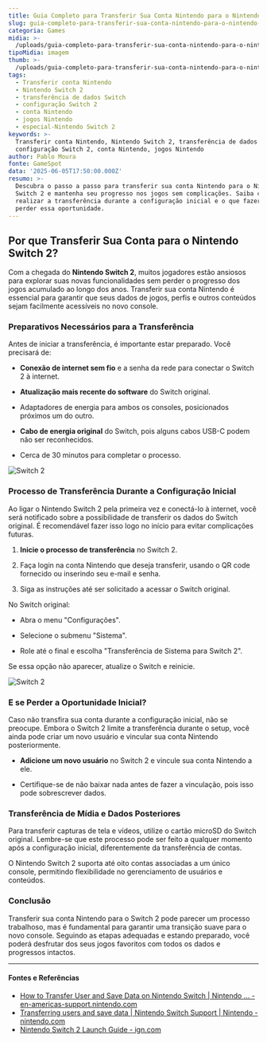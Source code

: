 ```yaml
---
title: Guia Completo para Transferir Sua Conta Nintendo para o Nintendo Switch 2
slug: guia-completo-para-transferir-sua-conta-nintendo-para-o-nintendo-switch-2
categoria: Games
midia: >-
  /uploads/guia-completo-para-transferir-sua-conta-nintendo-para-o-nintendo-switch-2-thumb.jpg
tipoMidia: imagem
thumb: >-
  /uploads/guia-completo-para-transferir-sua-conta-nintendo-para-o-nintendo-switch-2-thumb.jpg
tags:
  - Transferir conta Nintendo
  - Nintendo Switch 2
  - transferência de dados Switch
  - configuração Switch 2
  - conta Nintendo
  - jogos Nintendo
  - especial-Nintendo Switch 2
keywords: >-
  Transferir conta Nintendo, Nintendo Switch 2, transferência de dados Switch,
  configuração Switch 2, conta Nintendo, jogos Nintendo
author: Pablo Moura
fonte: GameSpot
data: '2025-06-05T17:50:00.000Z'
resumo: >-
  Descubra o passo a passo para transferir sua conta Nintendo para o Nintendo
  Switch 2 e mantenha seu progresso nos jogos sem complicações. Saiba como
  realizar a transferência durante a configuração inicial e o que fazer se
  perder essa oportunidade.
---
```


## Por que Transferir Sua Conta para o Nintendo Switch 2?

Com a chegada do **Nintendo Switch 2**, muitos jogadores estão ansiosos para explorar suas novas funcionalidades sem perder o progresso dos jogos acumulado ao longo dos anos. Transferir sua conta Nintendo é essencial para garantir que seus dados de jogos, perfis e outros conteúdos sejam facilmente acessíveis no novo console.

### Preparativos Necessários para a Transferência

Antes de iniciar a transferência, é importante estar preparado. Você precisará de:

- **Conexão de internet sem fio** e a senha da rede para conectar o Switch 2 à internet.

- **Atualização mais recente do software** do Switch original.

- Adaptadores de energia para ambos os consoles, posicionados próximos um do outro.

- **Cabo de energia original** do Switch, pois alguns cabos USB-C podem não ser reconhecidos.

- Cerca de 30 minutos para completar o processo.

![Switch 2](/images/4508006-switch-2-save-data-import-2.jpg)

### Processo de Transferência Durante a Configuração Inicial

Ao ligar o Nintendo Switch 2 pela primeira vez e conectá-lo à internet, você será notificado sobre a possibilidade de transferir os dados do Switch original. É recomendável fazer isso logo no início para evitar complicações futuras.

1. **Inicie o processo de transferência** no Switch 2.

2. Faça login na conta Nintendo que deseja transferir, usando o QR code fornecido ou inserindo seu e-mail e senha.

3. Siga as instruções até ser solicitado a acessar o Switch original.

No Switch original:

- Abra o menu "Configurações".

- Selecione o submenu "Sistema".

- Role até o final e escolha "Transferência de Sistema para Switch 2".

Se essa opção não aparecer, atualize o Switch e reinicie.

![Switch 2](/images/4508008-switch-2-save-data-import-3.jpg)

### E se Perder a Oportunidade Inicial?

Caso não transfira sua conta durante a configuração inicial, não se preocupe. Embora o Switch 2 limite a transferência durante o setup, você ainda pode criar um novo usuário e vincular sua conta Nintendo posteriormente.

- **Adicione um novo usuário** no Switch 2 e vincule sua conta Nintendo a ele.

- Certifique-se de não baixar nada antes de fazer a vinculação, pois isso pode sobrescrever dados.

### Transferência de Mídia e Dados Posteriores

Para transferir capturas de tela e vídeos, utilize o cartão microSD do Switch original. Lembre-se que este processo pode ser feito a qualquer momento após a configuração inicial, diferentemente da transferência de contas.

O Nintendo Switch 2 suporta até oito contas associadas a um único console, permitindo flexibilidade no gerenciamento de usuários e conteúdos.

### Conclusão

Transferir sua conta Nintendo para o Switch 2 pode parecer um processo trabalhoso, mas é fundamental para garantir uma transição suave para o novo console. Seguindo as etapas adequadas e estando preparado, você poderá desfrutar dos seus jogos favoritos com todos os dados e progressos intactos.



---

#### Fontes e Referências

- [How to Transfer User and Save Data on Nintendo Switch | Nintendo ... - en-americas-support.nintendo.com](https://en-americas-support.nintendo.com/app/answers/detail/a_id/27394/~/how-to-transfer-user-and-save-data-on-nintendo-switch)
- [Transferring users and save data | Nintendo Switch Support | Nintendo - nintendo.com](https://www.nintendo.com/sg/support/switch/secondary/transfer.html)
- [Nintendo Switch 2 Launch Guide - ign.com](https://www.ign.com/wikis/nintendo-switch-2/Nintendo_Switch_2_Launch_Guide)
